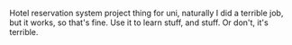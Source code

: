 Hotel reservation system project thing for uni, naturally I did a terrible job, but it works, so that's fine.
Use it to learn stuff, and stuff.
Or don't, it's terrible.
